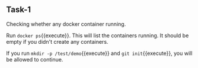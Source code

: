 ## Task-1

Checking whether any docker container running.

Run `docker ps`{{execute}}. This will list the containers running. It should be empty if you didn't create any containers.

If you run `mkdir -p /test/demo`{{execute}} and `git init`{{execute}}, you will be allowed to continue.
